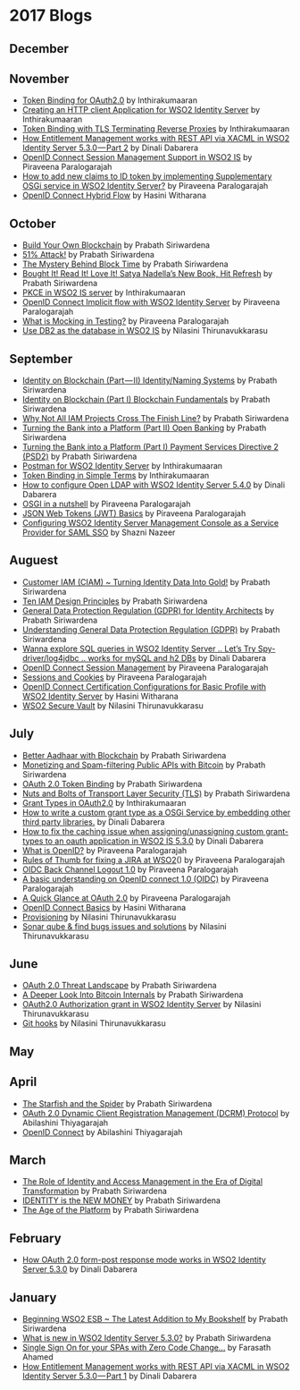 # 2017 Blogs
## December
## November
* [Token Binding for OAuth2.0](https://medium.com/@inthiraj1994/token-binding-for-oauth2-0-9d810cb6ba8b) by Inthirakumaaran
* [Creating an HTTP client Application for WSO2 Identity Server](https://medium.com/@inthiraj1994/creating-an-http-client-application-for-wso2-identity-server-1b677fe52f39) by Inthirakumaaran
* [Token Binding with TLS Terminating Reverse Proxies](https://medium.com/@inthiraj1994/token-binding-with-tls-terminating-reverse-proxies-e31d38c1c55b) by Inthirakumaaran
* [How Entitlement Management works with REST API via XACML in WSO2 Identity Server 5.3.0 — Part 2](https://medium.com/@gdrdabarera/how-entitlement-management-works-with-rest-api-via-xacml-in-wso2-identity-server-5-3-0-part-2-ca6b78cf8cde) by Dinali Dabarera
* [OpenID Connect Session Management Support in WSO2 IS](https://medium.com/@piraveenaparalogarajah/openid-connect-session-management-support-in-wso2-is-8935d80b6437) by Piraveena Paralogarajah
* [How to add new claims to ID token by implementing Supplementary OSGi service in WSO2 Identity Server?](https://medium.com/@piraveenaparalogarajah/how-to-add-new-claims-to-id-token-by-implementing-supplementary-osgi-service-in-wso2-identity-626d19cfecab) by Piraveena Paralogarajah
* [OpenID Connect Hybrid Flow](https://medium.com/@hasiniwitharana/openid-connect-hybrid-flow-1123bc9461fe) by Hasini Witharana
## October
* [Build Your Own Blockchain](https://medium.facilelogin.com/build-your-own-blockchain-b8eaeea2f891) by Prabath Siriwardena
* [51% Attack!](https://medium.facilelogin.com/51-attack-a72d26786b23) by Prabath Siriwardena
* [The Mystery Behind Block Time](https://medium.facilelogin.com/the-mystery-behind-block-time-63351e35603a) by Prabath Siriwardena
* [Bought It! Read It! Love It! Satya Nadella’s New Book, Hit Refresh](https://medium.facilelogin.com/bought-it-read-it-love-it-b9083e54f9a2) by Prabath Siriwardena
* [PKCE in WSO2 IS server](https://medium.com/@inthiraj1994/pkce-in-wso2-is-server-51a7eeed2d19) by Inthirakumaaran
* [OpenID Connect Implicit flow with WSO2 Identity Server](https://medium.com/@piraveenaparalogarajah/openid-connect-implicit-flow-with-wso2-identity-server-cf1eca37bdfd) by Piraveena Paralogarajah
* [What is Mocking in Testing?](https://medium.com/@piraveenaparalogarajah/what-is-mocking-in-testing-d4b0f2dbe20a) by Piraveena Paralogarajah
* [Use DB2 as the database in WSO2 IS](https://medium.com/@nilasini/use-db2-as-the-database-in-wso2-is-2d1a7aae9e00) by Nilasini Thirunavukkarasu
## September
* [Identity on Blockchain (Part — II) Identity/Naming Systems](https://medium.facilelogin.com/identity-on-blockchain-part-ii-91dc51cb5beb) by Prabath Siriwardena
* [Identity on Blockchain (Part I) Blockchain Fundamentals](https://medium.facilelogin.com/identity-on-blockchain-part-i-a59d7abe75c0) by Prabath Siriwardena
* [Why Not All IAM Projects Cross The Finish Line?](https://medium.facilelogin.com/why-not-all-iam-projects-cross-the-finish-line-a767d6a2c0dd) by Prabath Siriwardena
* [Turning the Bank into a Platform (Part II) Open Banking](https://medium.facilelogin.com/turning-the-bank-into-a-platform-part-ii-ee4c76d8156) by Prabath Siriwardena
* [Turning the Bank into a Platform (Part I) Payment Services Directive 2 (PSD2)](https://medium.facilelogin.com/turning-the-bank-into-a-platform-part-i-7eefebd7945a) by Prabath Siriwardena
* [Postman for WSO2 Identity Server](https://medium.com/@inthiraj1994/postman-for-wso2-is-server-cdb2ba77acf2) by Inthirakumaaran
* [Token Binding in Simple Terms](https://medium.com/@inthiraj1994/token-binding-in-simple-terms-6d2035075ab) by Inthirakumaaran
* [How to configure Open LDAP with WSO2 Identity Server 5.4.0](https://medium.com/@gdrdabarera/how-to-configure-open-ldap-with-wso2-identity-server-5-4-0-3a76bf240001) by Dinali Dabarera
* [OSGI in a nutshell](https://medium.com/@piraveenaparalogarajah/osgi-in-a-nutshell-aafc3a86cff0) by Piraveena Paralogarajah
* [JSON Web Tokens (JWT) Basics](https://medium.com/@piraveenaparalogarajah/json-web-tokens-jwt-basics-6515b13077e8) by Piraveena Paralogarajah
* [Configuring WSO2 Identity Server Management Console as a Service Provider for SAML SSO](https://medium.com/@mshazninazeer/configuring-wso2-identity-server-management-console-as-a-service-provider-for-saml-sso-35ce4623c80c) by Shazni Nazeer
## Auguest
* [Customer IAM (CIAM) ~ Turning Identity Data Into Gold!](https://medium.facilelogin.com/customer-iam-ciam-turning-identity-data-into-gold-3dcfc93f0073) by Prabath Siriwardena
* [Ten IAM Design Principles](https://medium.facilelogin.com/ten-iam-design-principles-57351b6c69b2) by Prabath Siriwardena
* [General Data Protection Regulation (GDPR) for Identity Architects](https://medium.facilelogin.com/gdpr-for-identity-architects-1a6423759d30) by Prabath Siriwardena
* [Understanding General Data Protection Regulation (GDPR)](https://medium.facilelogin.com/understanding-gdpr-9201e1356418) by Prabath Siriwardena
* [Wanna explore SQL queries in WSO2 Identity Server .. Let’s Try Spy-driver/log4jdbc .. works for mySQL and h2 DBs](https://medium.com/@gdrdabarera/wanna-explore-sql-queries-in-wso2-identity-server-9700622298ca) by Dinali Dabarera
* [OpenID Connect Session Management](https://medium.com/@piraveenaparalogarajah/openid-connect-session-management-dc6a65040cc) by Piraveena Paralogarajah
* [Sessions and Cookies](https://medium.com/@piraveenaparalogarajah/sessions-and-cookies-2c0919552f29) by Piraveena Paralogarajah
* [OpenID Connect Certification Configurations for Basic Profile with WSO2 Identity Server](https://medium.com/@hasiniwitharana/openid-connect-certification-configurations-for-basic-profile-with-wso2-identity-server-e3cd511a9f37) by Hasini Witharana
* [WSO2 Secure Vault](https://medium.com/@nilasini/wso2-secure-vault-620945d48d67) by Nilasini Thirunavukkarasu
## July
* [Better Aadhaar with Blockchain](https://medium.facilelogin.com/making-aadhaar-better-with-blockchain-ec3aef9852b0) by Prabath Siriwardena
* [Monetizing and Spam-filtering Public APIs with Bitcoin](https://medium.facilelogin.com/monetizing-and-spam-filtering-public-apis-with-bitcoin-38c4a3ec71f7) by Prabath Siriwardena
* [OAuth 2.0 Token Binding](https://medium.facilelogin.com/oauth-2-0-token-binding-e84cbb2e60) by Prabath Siriwardena
* [Nuts and Bolts of Transport Layer Security (TLS)](https://medium.facilelogin.com/nuts-and-bolts-of-transport-layer-security-tls-2c5af298c4be) by Prabath Siriwardena
* [Grant Types in OAuth2.0](https://medium.com/@inthiraj1994/grant-types-in-oauth2-0-48c6695d70c) by Inthirakumaaran
* [How to write a custom grant type as a OSGi Service by embedding other third party libraries.](https://medium.com/@gdrdabarera/how-to-write-a-custom-grant-type-as-a-osgi-service-7cc10d77b957) by Dinali Dabarera
* [How to fix the caching issue when assigning/unassigning custom grant-types to an oauth application in WSO2 IS 5.3.0](https://medium.com/@gdrdabarera/how-to-fix-the-caching-issue-when-assigning-unassigning-custom-grant-types-to-an-oauth-application-9ff0a77fef81) by Dinali Dabarera
* [What is OpenID?](https://medium.com/@piraveenaparalogarajah/what-is-openid-efe74e37b4d7) by Piraveena Paralogarajah
* [Rules of Thumb for fixing a JIRA at WSO2](https://medium.com/@piraveenaparalogarajah/rules-of-thumb-for-fixing-a-jira-at-wso2-31ab9120c8ee)() by Piraveena Paralogarajah
* [OIDC Back Channel Logout 1.0](https://medium.com/@piraveenaparalogarajah/openid-connect-back-channel-logout-1-0-fe1f90c83fe5)  by Piraveena Paralogarajah
* [A basic understanding on OpenID connect 1.0 (OIDC)](https://medium.com/@piraveenaparalogarajah/a-basic-understanding-on-openid-connect-1-0-oidc-52093aa83ae3) by Piraveena Paralogarajah
* [A Quick Glance at OAuth 2.0](https://medium.com/@piraveenaparalogarajah/a-quick-glance-at-oauth-2-0-bd7ef2e6cc9e) 
by Piraveena Paralogarajah
* [OpenID Connect Basics](https://medium.com/@hasiniwitharana/openid-connect-532465308090) by Hasini Witharana
* [Provisioning](https://medium.com/@nilasini/provisioning-bccb1aef8cda) by Nilasini Thirunavukkarasu
* [Sonar qube & find bugs issues and solutions](https://medium.com/@nilasini/sonar-qube-find-bugs-issues-and-solutions-5aed2df624ef) by Nilasini Thirunavukkarasu
## June
* [OAuth 2.0 Threat Landscape](https://medium.facilelogin.com/oauth-2-0-threat-landscapes-9756e5bc44ee) by Prabath Siriwardena
* [A Deeper Look Into Bitcoin Internals](https://medium.facilelogin.com/pay-with-bitcoin-to-play-with-a-fidget-spinner-86b7b43414c0) by Prabath Siriwardena
* [OAuth2.0 Authorization grant in WSO2 Identity Server](https://medium.com/@nilasini/oauth2-0-authorization-grant-in-wso2-identity-server-9f1dd1d33d76) by Nilasini Thirunavukkarasu
* [Git hooks](https://medium.com/@nilasini/git-hooks-c503b40f50c1) by Nilasini Thirunavukkarasu
## May
## April
* [The Starfish and the Spider](https://medium.facilelogin.com/the-starfish-and-the-spider-9ca778281442) by Prabath Siriwardena
* [OAuth 2.0 Dynamic Client Registration Management (DCRM) Protocol](https://medium.com/@abilashini/oauth-2-0-dynamic-client-registration-management-dcrm-protocol-b55f222f481b) by Abilashini Thiyagarajah
* [OpenID Connect](https://medium.com/@abilashini/openid-connect-5081b3021f11) by Abilashini Thiyagarajah
## March
* [The Role of Identity and Access Management in the Era of Digital Transformation](https://medium.facilelogin.com/the-role-of-identity-and-access-management-in-the-era-of-digital-transformation-48a472ce3247) by Prabath Siriwardena
* [IDENTITY is the NEW MONEY](https://medium.facilelogin.com/identity-is-the-new-money-b4abe406e615) by Prabath Siriwardena
* [The Age of the Platform](https://medium.facilelogin.com/the-age-of-the-platform-bd6fd5946f24) by Prabath Siriwardena
## February
* [How OAuth 2.0 form-post response mode works in WSO2 Identity Server 5.3.0](https://medium.com/@gdrdabarera/how-oauth-2-0-form-post-response-mode-works-in-wso2-identity-server-3-0-8e684ed3b477) by Dinali Dabarera
## January
* [Beginning WSO2 ESB ~ The Latest Addition to My Bookshelf](https://medium.facilelogin.com/beginning-wso2-esb-the-latest-addition-to-my-bookshelf-dd0f0f98c45f) by Prabath Siriwardena
* [What is new in WSO2 Identity Server 5.3.0?](https://medium.facilelogin.com/what-is-new-in-wso2-identity-server-5-3-0-55c456a7690a) by Prabath Siriwardena
* [Single Sign On for your SPAs with Zero Code Change…](https://medium.com/@farasath/enable-single-sign-on-for-your-spas-hosted-on-apache-http-server-97b466067910) by Farasath Ahamed
* [How Entitlement Management works with REST API via XACML in WSO2 Identity Server 5.3.0 — Part 1](https://medium.com/@gdrdabarera/how-entitlement-management-works-with-rest-api-via-xacml-in-wso2-identity-server-5-3-0-7a60940d040c) by Dinali Dabarera
